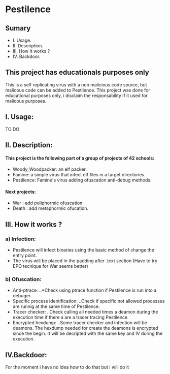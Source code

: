 # Pestilence
## Sumary
- I. Usage.
- II. Description.
- III. How it works ?
- IV. Backdoor.

## This project has educationals purposes only
This is a self replicating virus with a non malicious code source, but malicous code can be added to Pestilence.
This project was done for educational purposes only, i disclaim the responsability if it used for malicous purposes.

## I. Usage:
TO DO

## II. Description:
#### This project is the following part of a group of projects of 42 schools:
- Woody_Woodpacker: an elf packer.
- Famine: a simple virus that infect elf files in a target directories.
- Pestilence: Famine's virus adding ofuscation anti-debug methods.

#### Next projects:
  - War : add poliphormic ofuscation.
  - Death : add metaphormic ofucation.

## III. How it works ?

  ### a) Infection:
  - Pestilence will infect binaries using the basic method of change the entry point.
  - The virus will be placed in the padding after .text section (Have to try EPO tecnique for War seems better)

  ### b) Ofuscation:
 - Anti-ptrace:
..*Check using ptrace function if Pestilence is run into a debuger.
 - Specific process identification:
..Check if specific not allowed processes are runnig at the same time of Pestilence.
 - Tracer checker:
 ..Check calling all needed times a deamon during the execution time if there a are a tracer tracing Pestilence
 - Encrypted hexdump:
 ..Some tracer checker and infection will be deamons. The hexdump needed for create the deamons is encrypted since the
 begin. It will be decripted with the same key and IV during the execution.
    
## IV.Backdoor:
For the moment i have no idea how to do that but i will do it

